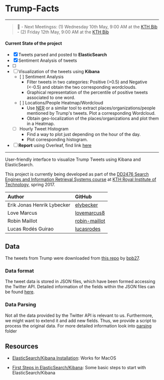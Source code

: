 # Trump-Facts


---
>	:calendar:
	- Next Meetingss: (1) Wednesday 10th May, 9:00 AM at the [KTH Bib](https://www.google.se/maps/place/KTH+Biblioteket/@59.34789,18.072871,15z/data=!4m2!3m1!1s0x0:0x80f2dd1472d9a0fa?sa=X&ved=0ahUKEwiIs-nCv83TAhWkHpoKHderCygQ_BIIdjAN)
	- (2) Friday 12th May, 9:00 AM at the [KTH Bib](https://www.google.se/maps/place/KTH+Biblioteket/@59.34789,18.072871,15z/data=!4m2!3m1!1s0x0:0x80f2dd1472d9a0fa?sa=X&ved=0ahUKEwiIs-nCv83TAhWkHpoKHderCygQ_BIIdjAN)

#### Current State of the project

- [X] Tweets parsed and posted to **ElasticSearch**
- [X] Sentiment Analysis of tweets
- [ ] 
- [ ] Visualization of the tweets using **Kibana**
	- [ ] Sentiment Analysis
		* Filter tweets in two categories: Positive (>0.5) and Negative (<-0.5) and obtain the two corresponding wordclouds.
		* Graphical representation of the percentile of positive tweets associated to one word.
	- [ ] Locations/People Heatmap/Wordcloud
		* Use [NER](https://nlp.stanford.edu/software/CRF-NER.shtml) or a similar tool to extract places/organizations/people mentioned by Trump's tweets. Plot a corresponding Wordcloud.
		* Obtain geo-localization of the places/organizations and plot them in a Heatmap.
	- [ ] Hourly Tweet Histogram
		* Find a way to plot just depending on the hour of the day.
		* Plot corresponding histogram.
- [ ] **Report** using Overleaf, find link [here](https://www.overleaf.com/9353622vmdbczthhksc#/33786110/)
	
---

User-friendly interface to visualize Trump Tweets using Kibana and ElasticSearch.

This project is currently being developed as part of the [DD2476 Search Engines and Information Retrieval Systems course](https://www.kth.se/student/kurser/kurs/DD2476?l=en) at [KTH Royal Institute of Technology](http://kth.se), spring 2017.

| Author              		 | GitHub                                            |
|:---------------------------|:--------------------------------------------------|
| Erik Jonas Henrik Lybecker | [elybecker](https://github.com/elybecker) 		 |
| Love Marcus 				 | [lovemarcus8](https://github.com/lovemarcus8)     |
| Robin Maillot   			 | [robin-maillot](https://github.com/robin-maillot) |
| Lucas Rodés Guirao  		 | [lucasrodes](https://github.com/lucasrodes)       |


## Data

The tweets from Trump were downloaded from [this repo](https://github.com/bpb27/trump_tweet_data_archive) by [bpb27](https://github.com/bpb27/trump_tweet_data_archive).

### Data format

The tweet data is stored in JSON files, which have been formed accessing the Twitter API. Detailed information of the fields within the JSON files can be found [here](https://dev.twitter.com/overview/api/tweets).

### Data Parsing

Not all the data provided by the Twitter API is relevant to us. Furthermore, we might want to extend it and add new fields. Thus, we provide a script to process the original data. For more detailed information look into [parsing](parsing) folder 


## Resources

- [ElasticSearch/Kibana Installation](https://github.com/lucasrodes/ES-gettingstarted/blob/master/INSTALLATION.md): Works for MacOS

- [First Steps in ElasticSearch/Kibana](https://github.com/lucasrodes/ES-gettingstarted/blob/master/firststeps.md): Some basic steps to start with ElasticSearch/Kibana
